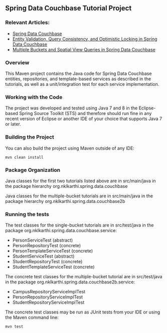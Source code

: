 ## Spring Data Couchbase Tutorial Project

### Relevant Articles:
- [Spring Data Couchbase](http://www.nklkarthi.com/spring-data-couchbase)
- [Entity Validation, Query Consistency, and Optimistic Locking in Spring Data Couchbase](http://www.nklkarthi.com/entity-validation-locking-and-query-consistency-in-spring-data-couchbase)
- [Multiple Buckets and Spatial View Queries in Spring Data Couchbase](http://www.nklkarthi.com/spring-data-couchbase-buckets-and-spatial-view-queries)

### Overview
This Maven project contains the Java code for Spring Data Couchbase
entities, repositories, and template-based services
as described in the tutorials, as well as a unit/integration test
for each service implementation.

### Working with the Code
The project was developed and tested using Java 7 and 8 in the Eclipse-based
Spring Source Toolkit (STS) and therefore should run fine in any
recent version of Eclipse or another IDE of your choice
that supports Java 7 or later.

### Building the Project
You can also build the project using Maven outside of any IDE:
```
mvn clean install
```

### Package Organization
Java classes for the first two tutorials listed above are in src/main/java in the package hierarchy
org.nklkarthi.spring.data.couchbase

Java classes for the multiple-bucket tutorials are in src/main/java in the package hierarchy
org.nklkarthi.spring.data.couchbase2b

### Running the tests
The test classes for the single-bucket tutorials are in src/test/java in the package
org.nklkarthi.spring.data.couchbase.service:
- PersonServiceTest (abstract)
- PersonRepositoryTest (concrete)
- PersonTemplateServiceTest (concrete)
- StudentServiceTest (abstract)
- StudentRepositoryTest (concrete)
- StudentTemplateServiceTest (concrete)

The concrete test classes for the multiple-bucket tutorial are in src/test/java in the package
org.nklkarthi.spring.data.couchbase2b.service:
- CampusRepositoryServiceImplTest
- PersonRepositoryServiceImplTest
- StudentRepositoryServiceImplTest

The concrete test classes may be run as JUnit tests from your IDE
or using the Maven command line:
```
mvn test
```
